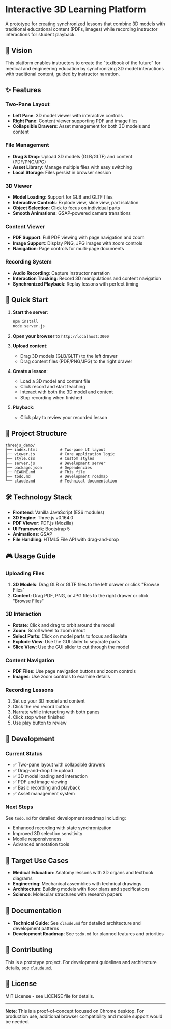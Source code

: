 # Interactive 3D Learning Platform

A prototype for creating synchronized lessons that combine 3D models with traditional educational content (PDFs, images) while recording instructor interactions for student playback.

## 🎯 Vision

This platform enables instructors to create the "textbook of the future" for medical and engineering education by synchronizing 3D model interactions with traditional content, guided by instructor narration.

## ✨ Features

### Two-Pane Layout
- **Left Pane**: 3D model viewer with interactive controls
- **Right Pane**: Content viewer supporting PDF and image files
- **Collapsible Drawers**: Asset management for both 3D models and content

### File Management
- **Drag & Drop**: Upload 3D models (GLB/GLTF) and content (PDF/PNG/JPG)
- **Asset Library**: Manage multiple files with easy switching
- **Local Storage**: Files persist in browser session

### 3D Viewer
- **Model Loading**: Support for GLB and GLTF files
- **Interactive Controls**: Explode view, slice view, part isolation
- **Object Selection**: Click to focus on individual parts
- **Smooth Animations**: GSAP-powered camera transitions

### Content Viewer
- **PDF Support**: Full PDF viewing with page navigation and zoom
- **Image Support**: Display PNG, JPG images with zoom controls
- **Navigation**: Page controls for multi-page documents

### Recording System
- **Audio Recording**: Capture instructor narration
- **Interaction Tracking**: Record 3D manipulations and content navigation
- **Synchronized Playback**: Replay lessons with perfect timing

## 🚀 Quick Start

1. **Start the server**:
   ```bash
   npm install
   node server.js
   ```

2. **Open your browser** to `http://localhost:3000`

3. **Upload content**:
   - Drag 3D models (GLB/GLTF) to the left drawer
   - Drag content files (PDF/PNG/JPG) to the right drawer

4. **Create a lesson**:
   - Load a 3D model and content file
   - Click record and start teaching
   - Interact with both the 3D model and content
   - Stop recording when finished

5. **Playback**:
   - Click play to review your recorded lesson

## 📁 Project Structure

```
threejs_demo/
├── index.html          # Two-pane UI layout
├── viewer.js           # Core application logic
├── style.css           # Custom styles
├── server.js           # Development server
├── package.json        # Dependencies
├── README.md           # This file
├── todo.md             # Development roadmap
└── claude.md           # Technical documentation
```

## 🛠️ Technology Stack

- **Frontend**: Vanilla JavaScript (ES6 modules)
- **3D Engine**: Three.js v0.164.0
- **PDF Viewer**: PDF.js (Mozilla)
- **UI Framework**: Bootstrap 5
- **Animations**: GSAP
- **File Handling**: HTML5 File API with drag-and-drop

## 🎮 Usage Guide

### Uploading Files
1. **3D Models**: Drag GLB or GLTF files to the left drawer or click "Browse Files"
2. **Content**: Drag PDF, PNG, or JPG files to the right drawer or click "Browse Files"

### 3D Interaction
- **Rotate**: Click and drag to orbit around the model
- **Zoom**: Scroll wheel to zoom in/out
- **Select Parts**: Click on model parts to focus and isolate
- **Explode View**: Use the GUI slider to separate parts
- **Slice View**: Use the GUI slider to cut through the model

### Content Navigation
- **PDF Files**: Use page navigation buttons and zoom controls
- **Images**: Use zoom controls to examine details

### Recording Lessons
1. Set up your 3D model and content
2. Click the red record button
3. Narrate while interacting with both panes
4. Click stop when finished
5. Use play button to review

## 🔧 Development

### Current Status
- ✅ Two-pane layout with collapsible drawers
- ✅ Drag-and-drop file upload
- ✅ 3D model loading and interaction
- ✅ PDF and image viewing
- ✅ Basic recording and playback
- ✅ Asset management system

### Next Steps
See `todo.md` for detailed development roadmap including:
- Enhanced recording with state synchronization
- Improved 3D selection sensitivity
- Mobile responsiveness
- Advanced annotation tools

## 🎯 Target Use Cases

- **Medical Education**: Anatomy lessons with 3D organs and textbook diagrams
- **Engineering**: Mechanical assemblies with technical drawings
- **Architecture**: Building models with floor plans and specifications
- **Science**: Molecular structures with research papers

## 📖 Documentation

- **Technical Guide**: See `claude.md` for detailed architecture and development patterns
- **Development Roadmap**: See `todo.md` for planned features and priorities

## 🤝 Contributing

This is a prototype project. For development guidelines and architecture details, see `claude.md`.

## 📄 License

MIT License - see LICENSE file for details.

---

**Note**: This is a proof-of-concept focused on Chrome desktop. For production use, additional browser compatibility and mobile support would be needed.
